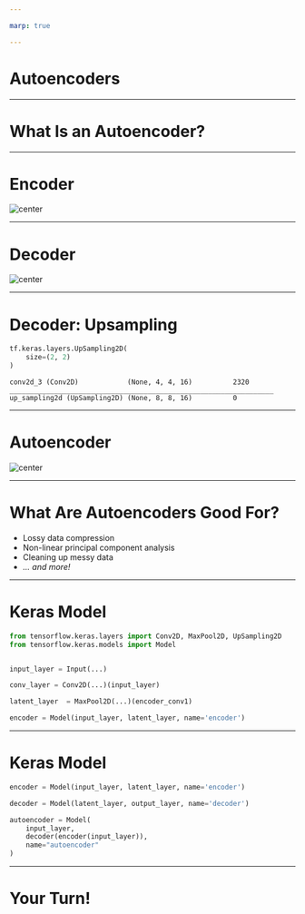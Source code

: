 ```yaml
---

marp: true

---
```


<style>
img[alt~="center"] {
  display: block;
  margin: 0 auto;
}
</style>

# Autoencoders

<!--
In this unit we will learn about autoencoders. Autoencoders are a special application of deep neural networks. We'll also learn about a different way to build models in TensorFlow. So far we've used the `Estimator` API and the Keras `Sequential` API. We'll cover a new form of building models in Keras that makes building autoencoders a little more intuitive.
-->

---

# What Is an Autoencoder?

<!--
First things first, what is an autoencoder? It is a model that learns how to encode data and then decode data.

Let's look at a visualization.
-->

---

# Encoder

![center](res/encoder.png)

<!--
Encoding looks a whole lot like the neural networks that we have already seen, and that's because it is. The encoder is a neural network that starts out with some input data and outputs a smaller form of that data. The encoder can use dense layers, convolutional layers, pooling layers, and more.

The goal of the encoder is to take some form of input data and reduce it down to a smaller representation.

But there has to be some way to know if this smaller representation is useful. We do that with the decoder.

Image Details:
* [encoder.png](https://opensource.google/docs/copyright/): Copyright Google
-->

---

# Decoder

![center](res/decoder.png)

<!--
As you might expect, the decoder does the opposite of the encoder. The decoder starts with a compressed representation of the data and inflates it back to the original size.

We haven't really seen this before. The networks we have built tend to get narrower as data flows through them. This widening is less common. Sure, we could add wider and wider dense layers in a deep neural network, but it isn't common to see outside of this context.

How do we do this?

Image Details:
* [decoder.png](https://opensource.google/docs/copyright/): Copyright Google
-->

---

# Decoder: Upsampling

```python
tf.keras.layers.UpSampling2D(
    size=(2, 2)
)
```

```text
conv2d_3 (Conv2D)            (None, 4, 4, 16)          2320      
_________________________________________________________________
up_sampling2d (UpSampling2D) (None, 8, 8, 16)          0      
```

<!--
We use upsampling to add wider dense layers and create the decoder. You can think of upsampling as the reverse of the pooling layers we used in the convolutional neural networks we created for classification. While a pooling layer shrinks its input, the upsampling layer expands its input.

In TensorFlow Keras we'll use the `UpSampling2D` layer to decode our encoded data.

In the example on this slide, you can see a convolutional layer that outputs a 4x4x16 matrix. The upsampling layer doubles the first two dimensions to 8x8x16.
-->

---

# Autoencoder

![center](res/autoencoder.png)

<!--
What do you get when you mix an encoder and a decoder? An autoencoder!

The encoder finds an efficient representation for the data. The decoder is able to revive some approximation of the original data from the encoded data.

This is "lossy" compression. The output of the model is not typically exactly what was put in, but is hopefully a reasonable approximation.

Image Details:
* [autoencoder.png](https://opensource.google/docs/copyright/): Copyright Google
-->

---

# What Are Autoencoders Good For?
* Lossy data compression
* Non-linear principal component analysis
* Cleaning up messy data
* *... and more!*

<!--
Obviously autoencoders are good at lossy data compression. Once trained, the encoder part of the model can be used to compress our input data. The decoder can then later be used to expand that data to a version that is close to the original.

Another application is principal component analysis. If you think about what an autoencoder is doing, it is reducing input data down into the minimal amount of information required to then revive that data. It is finding principal components using a neural network. You can train the model and then use the encoder to reduce the dimensionality of your data before feeding it into another model.

Another interesting application is data cleaning. Autoencoders can be used to remove noise from data. In our lab we'll remove static and watermarks from images. Admittedly, there is some data loss, but it is still an interesting application.
-->

---

# Keras Model

```python
from tensorflow.keras.layers import Conv2D, MaxPool2D, UpSampling2D
from tensorflow.keras.models import Model


input_layer = Input(...)

conv_layer = Conv2D(...)(input_layer)

latent_layer  = MaxPool2D(...)(encoder_conv1)

encoder = Model(input_layer, latent_layer, name='encoder')
```

<!--
You could build an autoencoder with a standard `Sequential` model, but often you'll want to use the encoder and decoder separately. In order to do this, we can use the Keras `Model` class.

In this example we build an input layer and pass it to a convolutional layer, which is then passed to a pooling layer. The input and output layers are then passed to the `Model`.

You might also notice that we called the output of the encoder the "latent layer." This is a common term used to identify the intermediate data representation that is output by the encoder and input to the decoder.
-->

---

# Keras Model

```python
encoder = Model(input_layer, latent_layer, name='encoder')

decoder = Model(latent_layer, output_layer, name='decoder')

autoencoder = Model(
    input_layer,
    decoder(encoder(input_layer)),
    name="autoencoder"
)
```

<!--
To build an autoencoder, you create an encoder and a decoder. The encoder accepts an input layer and outputs a latent layer. The decoder accepts a latent layer and outputs an output layer.

The encoder and decoder are stitched together into a third model, the autoencoder. Notice that the autoencoder accepts the input layer and passes it directly to the encoder. The encoder is the input to the decoder (via the latent layer).

When the autoencoder is trained, the encoder and decoder are also trained and can be used separately.
-->

---

# Your Turn!

<!--
Now it is your turn. In this lab we will walk through examples of using an autoencoder for compression and for removing static. For an exercise we'll remove a watermark from a video.
-->
